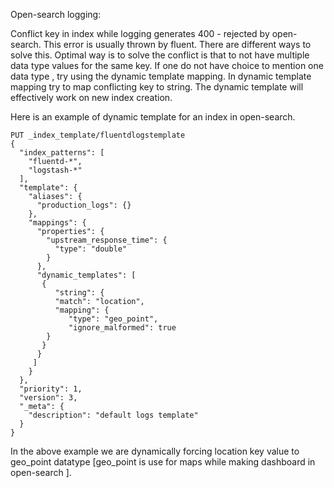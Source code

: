 Open-search logging:

Conflict key in index while logging generates 400 - rejected by open-search. This error is usually thrown by fluent. There are different ways to solve this. Optimal way is to solve the conflict is that to not have multiple data type values for the same key. If one do not have choice to mention one data type , try using the dynamic template mapping. In dynamic template mapping try to map conflicting key to string. The dynamic template will effectively work on new index creation.

Here is an example of dynamic template for an index in open-search.
```
PUT _index_template/fluentdlogstemplate
{
  "index_patterns": [
    "fluentd-*",
    "logstash-*"
  ],
  "template": {
    "aliases": {
      "production_logs": {}
    },
    "mappings": {
      "properties": {
        "upstream_response_time": {
          "type": "double"
        }
      },
      "dynamic_templates": [
       {
          "string": {
          "match": "location",
          "mapping": {
             "type": "geo_point",
             "ignore_malformed": true
        }
       }
      }
     ]
    }
  },
  "priority": 1,
  "version": 3,
  "_meta": {
    "description": "default logs template"
  }
}
```
 In the above example we are dynamically forcing location key value to geo_point  datatype [geo_point is use for maps while making dashboard in open-search ].